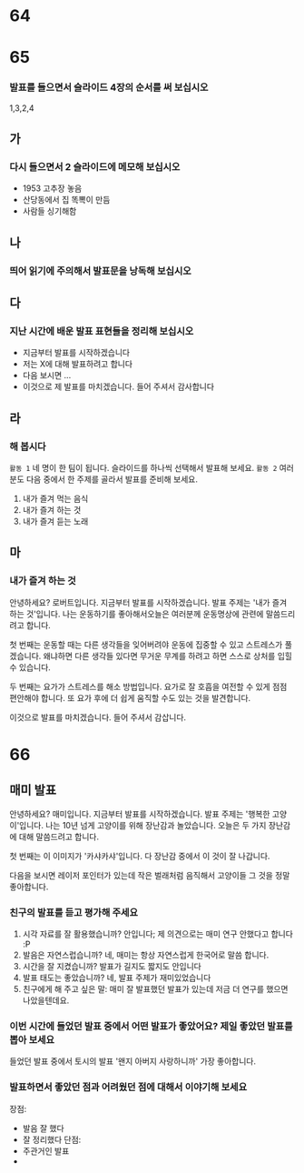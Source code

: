 # 64
# 65
### 발표를 들으면서 슬라이드 4장의 순서를 써 보십시오
1,3,2,4
## 가
### 다시 들으면서 2 슬라이드에 메모해 보십시오
* 1953 고추장 놓음
* 산당동에서 집 똑뽁이 만듬
* 사람들 싱기해함
## 나
### 띄어 읽기에 주의해서 발표문을 낭독해 보십시오
## 다
### 지난 시간에 배운 발표 표현들을 정리해 보십시오
* 지금부터 발표를 시작하겠습니다
* 저는 X에 대해 발표하려고 합니다
* 다음 보시면 ...
* 이것으로 제 발표를 마치겠습니다. 들어 주셔서 감사합니다
## 라
### 해 봅시다
`활동 1` 네 명이 한 팀이 됩니다. 슬라이드를 하나씩 선택해서 발표해 보세요.
`활동 2` 여러분도 다음 중에서 한 주제를 골라서 발표를 준비해 보세요.
1. 내가 즐겨 먹는 음식
2. 내가 즐겨 하는 것
3. 내가 즐겨 듣는 노래
## 마
### 내가 즐겨 하는 것
안녕하세요? 로버트입니다. 지금부터 발표를 시작하겠습니다. 발표 주제는 '내가 즐겨 하는 것'입니다. 나는 운동하기를 좋아해서오늘은 여러분께 운동명상에 관련에 말씀드리려고 합니다.

첫 번째는 운동할 때는 다른 생각들을 잊어버려야 운동에 집중할 수 있고 스트레스가 풀겠습니다. 왜냐하면 다른 생각들 있다면 무거운 무계를 하려고 하면 스스로 상처를 입힐 수 있습니다.

두 번째는 요가가 스트레스를 해소 방법입니다. 요가로 잘 호흡을 여전할 수 있게 점점 편안해야 합니다. 또 요가 후에 더 쉽게 움직할 수도 있는 것을 발견합니다.

이것으로 발표를 마치겠습니다. 들어 주셔서 감삽니다.
# 66
## 매미 발표
안녕하세요? 매미입니다. 지금부터 발표를 시작하겠습니다. 발표 주제는 '행복한 고양이'입니다. 나는 10년 넘게 고양이를 위해 장난감과 놀았습니다. 오늘은 두 가지 장난감에 대해 말씀드려고 합니다.

첫 번째는 이 이미지가 '카샤카샤'입니다. 다 장난감 중에서 이 것이 잘 나갑니다.

다음을 보시면 레이저 포인터가 있는데 작은 벌래처럼 음직해서 고양이들 그 것을 정말 좋아합니다.

### 친구의 발표를 듣고 평가해 주세요
1. 시각 자료를 잘 활용했습니까? 안입니다; 제 의견으로는 매미 연구 안했다고 합니다 :P
2. 발음은 자연스럽습니까? 네, 매미는 항상 자연스럽게 한국어로 말씀 합니다.
3. 시간을 잘 지켰습니까? 발표가 길지도 짧지도 안입니다
4. 발표 태도는 좋았습니까? 네, 발표 주제가 재미있었습니다
5. 친구에게 해 주고 싶은 말: 매미 잘 발표했던 발표가 있는데 저금 더 연구를 했으면 나았을텐데요.

### 이번 시간에 들었던 발표 중에서 어떤 발표가 좋았어요? 제일 좋았던 발표를 뽑아 보세요
들었던 발표 중에서 토시의 발표 '왠지 아버지 사랑하니까' 가장 좋아합니다.

### 발표하면서 좋았던 점과 어려웠던 점에 대해서 이야기해 보세요
장점:
* 발음 잘 했다
* 잘 정리했다
단점:
* 주관거인 발표
* 
